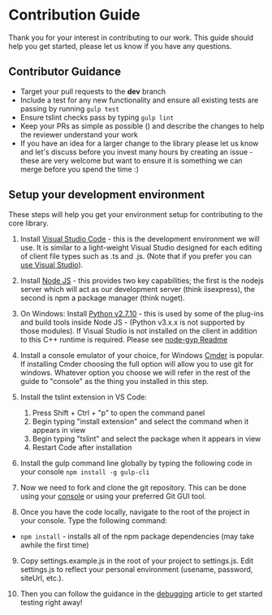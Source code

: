 # Contribution Guide

Thank you for your interest in contributing to our work. This guide should help you get started, please let us know if you have any questions.

## Contributor Guidance

* Target your pull requests to the **dev** branch
* Include a test for any new functionality and ensure all existing tests are passing by running `gulp test`
* Ensure tslint checks pass by typing `gulp lint`
* Keep your PRs as simple as possible () and describe the changes to help the reviewer understand your work
* If you have an idea for a larger change to the library please let us know and let's discuss before you invest many hours by creating an issue - these are very welcome but want to ensure it is something we can merge before you spend the time :)

## Setup your development environment

These steps will help you get your environment setup for contributing to the core library.

1. Install [Visual Studio Code](https://code.visualstudio.com/) - this is the development environment we will use. It is similar to a light-weight Visual Studio designed for each editing of client file types such as .ts and .js. (Note that if you prefer you can [use Visual Studio](Use-In-Visual-Studio)).

2. Install [Node JS](https://nodejs.org/en/download/) - this provides two key capabilities; the first is the nodejs server which will act as our development server (think iisexpress), the second is npm a package manager (think nuget).

3. On Windows: Install [Python v2.7.10](https://www.python.org/downloads/release/python-2710/) - this is used by some of the plug-ins and build tools inside Node JS - (Python v3.x.x is not supported by those modules). If Visual Studio is not installed on the client in addition to this C++ runtime is required. Please see [node-gyp Readme](https://github.com/nodejs/node-gyp/blob/master/README.md)

4. Install a console emulator of your choice, for Windows [Cmder](http://cmder.net/) is popular. If installing Cmder choosing the full option will allow you to use git for windows. Whatever option you choose we will refer in the rest of the guide to "console" as the thing you installed in this step.

5. Install the tslint extension in VS Code:
	1. Press Shift + Ctrl + "p" to open the command panel
	2. Begin typing "install extension" and select the command when it appears in view
	3. Begin typing "tslint" and select the package when it appears in view
	4. Restart Code after installation

6. Install the gulp command line globally by typing the following code in your console `npm install -g gulp-cli`

7. Now we need to fork and clone the git repository. This can be done using your [console](https://help.github.com/articles/fork-a-repo/) or using your preferred Git GUI tool.

8. Once you have the code locally, navigate to the root of the project in your console. Type the following command:
  - `npm install` - installs all of the npm package dependencies (may take awhile the first time)

9. Copy settings.example.js in the root of your project to settings.js. Edit settings.js to reflect your personal environment (usename, password, siteUrl, etc.).

10. Then you can follow the guidance in the [debugging](debugging.md) article to get started testing right away!




